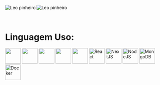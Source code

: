 <p><img align="left" src="https://github-readme-stats.vercel.app/api?username=Leopinheiro132&show_icons=true&locale=en&theme=tokyonight" alt="Leo pinheiro" />   </p>
 <p><img align="center" src="https://github-readme-stats.vercel.app/api/top-langs?username=Leopinheiro132&show_icons=true&locale=en&layout=compact&theme=tokyonight" alt="Leo pinheiro" /></p>
<br/>
<h1><b>Linguagem Uso:</b></h1>
<div>
    <img src="https://cdn.jsdelivr.net/gh/devicons/devicon/icons/javascript/javascript-original.svg" width=50px height=50px/>
    <img src="https://cdn.jsdelivr.net/gh/devicons/devicon/icons/python/python-original.svg" width=50px height=50px/>
    <img src="https://cdn.jsdelivr.net/gh/devicons/devicon/icons/csharp/csharp-original.svg" width=50px height=50px/>
    <img src="https://cdn.jsdelivr.net/gh/devicons/devicon/icons/css3/css3-original.svg" width=50px height=50px/>
    <img src="https://cdn.jsdelivr.net/gh/devicons/devicon/icons/html5/html5-original.svg" width=50px height=50px/>
    <img src="https://cdn.jsdelivr.net/gh/devicons/devicon/icons/react/react-original.svg" width=50px height=50px alt="React"/>
    <img src="https://cdn.jsdelivr.net/gh/devicons/devicon/icons/nextjs/nextjs-original.svg" width=50px height=50px alt="NextJS"/>
    <img src="https://cdn.jsdelivr.net/gh/devicons/devicon/icons/nodejs/nodejs-original.svg" width=50px height=50px alt="NodeJS"/>
    <img src="https://cdn.jsdelivr.net/gh/devicons/devicon/icons/mongodb/mongodb-original.svg" width=50px height=50px alt="MongoDB"/>
    <img src="https://cdn.jsdelivr.net/gh/devicons/devicon/icons/docker/docker-original.svg" width=50px height=50px alt="Docker"/>
   </div>
